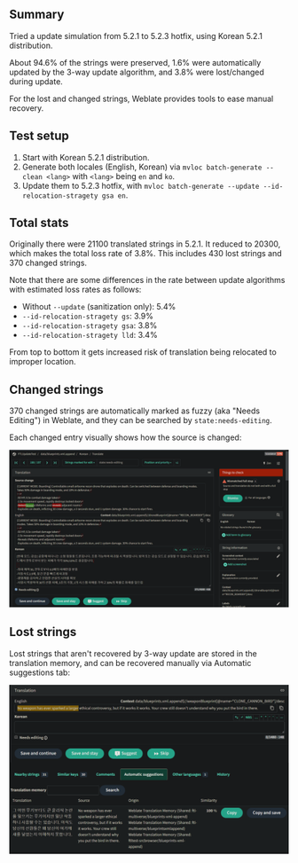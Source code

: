 ## Summary

Tried a update simulation from 5.2.1 to 5.2.3 hotfix, using Korean 5.2.1 distribution.

About 94.6% of the strings were preserved, 1.6% were automatically updated by the 3-way update algorithm, and 3.8% were lost/changed during update.

For the lost and changed strings, Weblate provides tools to ease manual recovery.

## Test setup

1. Start with Korean 5.2.1 distribution.
2. Generate both locales (English, Korean) via `mvloc batch-generate --clean <lang>` with `<lang>` being `en` and `ko`.
3. Update them to 5.2.3 hotfix, with `mvloc batch-generate --update --id-relocation-stragety gsa en`.

## Total stats

Originally there were 21100 translated strings in 5.2.1. It reduced to 20300, which makes the total loss rate of 3.8%.
This includes 430 lost strings and 370 changed strings.

Note that there are some differences in the rate between update algorithms with estimated loss rates as follows:

* Without `--update` (sanitization only): 5.4%
* `--id-relocation-stragety gs`: 3.9%
* `--id-relocation-stragety gsa`: 3.8%
* `--id-relocation-stragety lld`: 3.4%

From top to bottom it gets increased risk of translation being relocated to improper location.

## Changed strings

370 changed strings are automatically marked as fuzzy (aka "Needs Editing") in Weblate,
and they can be searched by `state:needs-editing`.

Each changed entry visually shows how the source is changed:

![](fuzzy_update_edits.png)

## Lost strings

Lost strings that aren't recovered by 3-way update are stored in the translation memory,
and can be recovered manually via Automatic suggestions tab:

![](automatic_suggestion.png)

